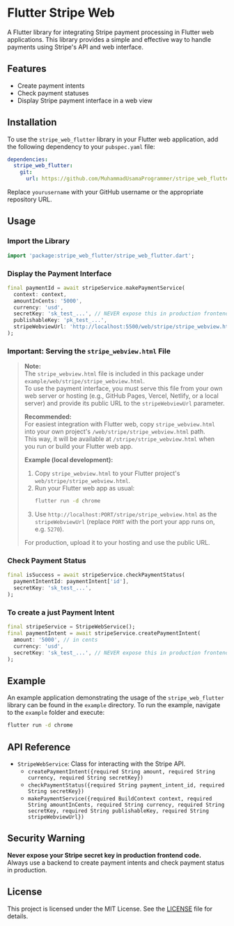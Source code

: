# Flutter Stripe Web

A Flutter library for integrating Stripe payment processing in Flutter web applications. This library provides a simple and effective way to handle payments using Stripe's API and web interface.

## Features

- Create payment intents
- Check payment statuses
- Display Stripe payment interface in a web view

## Installation

To use the `stripe_web_flutter` library in your Flutter web application, add the following dependency to your `pubspec.yaml` file:

```yaml
dependencies:
  stripe_web_flutter:
    git:
      url: https://github.com/MuhammadUsamaProgrammer/stripe_web_flutter.git
```

Replace `yourusername` with your GitHub username or the appropriate repository URL.

## Usage

### Import the Library

```dart
import 'package:stripe_web_flutter/stripe_web_flutter.dart';
```

### Display the Payment Interface

```dart
final paymentId = await stripeService.makePaymentService(
  context: context,
  amountInCents: '5000',
  currency: 'usd',
  secretKey: 'sk_test_...', // NEVER expose this in production frontend!
  publishableKey: 'pk_test_...',
  stripeWebviewUrl: 'http://localhost:5500/web/stripe/stripe_webview.html', // or your deployed HTML
);
```

### Important: Serving the `stripe_webview.html` File

> **Note:**  
> The `stripe_webview.html` file is included in this package under `example/web/stripe/stripe_webview.html`.  
> To use the payment interface, you must serve this file from your own web server or hosting (e.g., GitHub Pages, Vercel, Netlify, or a local server) and provide its public URL to the `stripeWebviewUrl` parameter.
>
> **Recommended:**  
> For easiest integration with Flutter web, copy `stripe_webview.html` into your own project's `/web/stripe/stripe_webview.html` path.  
> This way, it will be available at `/stripe/stripe_webview.html` when you run or build your Flutter web app.
>
> **Example (local development):**
> 1. Copy `stripe_webview.html` to your Flutter project's `web/stripe/stripe_webview.html`.
> 2. Run your Flutter web app as usual:
>    ```sh
>    flutter run -d chrome
>    ```
> 3. Use `http://localhost:PORT/stripe/stripe_webview.html` as the `stripeWebviewUrl` (replace `PORT` with the port your app runs on, e.g. `5270`).
>
> For production, upload it to your hosting and use the public URL.


### Check Payment Status

```dart
final isSuccess = await stripeService.checkPaymentStatus(
  paymentIntentId: paymentIntent['id'],
  secretKey: 'sk_test_...',
);
```

### To create a just Payment Intent

```dart
final stripeService = StripeWebService();
final paymentIntent = await stripeService.createPaymentIntent(
  amount: '5000', // in cents
  currency: 'usd',
  secretKey: 'sk_test_...', // NEVER expose this in production frontend!
);
```

## Example

An example application demonstrating the usage of the `stripe_web_flutter` library can be found in the `example` directory. To run the example, navigate to the `example` folder and execute:

```bash
flutter run -d chrome
```

## API Reference

- `StripeWebService`: Class for interacting with the Stripe API.
  - `createPaymentIntent({required String amount, required String currency, required String secretKey})`
  - `checkPaymentStatus({required String payment_intent_id, required String secretKey})`
  - `makePaymentService({required BuildContext context, required String amountInCents, required String currency, required String secretKey, required String publishableKey, required String stripeWebviewUrl})`

## Security Warning

**Never expose your Stripe secret key in production frontend code.**  
Always use a backend to create payment intents and check payment status in production.

## License

This project is licensed under the MIT License. See the [LICENSE](LICENSE) file for details.